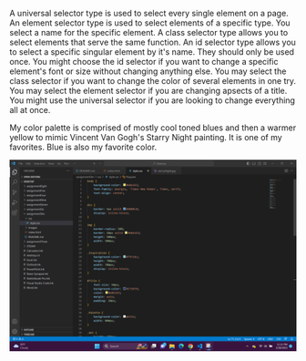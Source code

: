 A universal selector type is used to select every single element on a page. An element selector type is used to select elements of a specific type. You select a name for the specific element. A class selector type allows you to select elements that serve the same function. An id selector type allows you to select a specific singular element by it's name. They should only be used once. You might choose the id selector if you want to change a specific element's font or size without changing anything else. You may select the class selector if you want to change the color of several elements in one try. You may select the element selector if you are changing apsects of a title. You might use the universal selector if you are looking to change everything all at once. 

My color palette is comprised of mostly cool toned blues and then a warmer yellow to mimic Vincent Van Gogh's Starry Night painting. It is one of my favorites. Blue is also my favorite color.

![assignmentTenScreenshot](./images/assignmentTenScreenshot.png)
